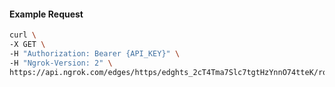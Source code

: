<!-- Code generated for API Clients. DO NOT EDIT. -->

#### Example Request

```bash
curl \
-X GET \
-H "Authorization: Bearer {API_KEY}" \
-H "Ngrok-Version: 2" \
https://api.ngrok.com/edges/https/edghts_2cT4Tma7Slc7tgtHzYnnO74tteK/routes/edghtsrt_2cT4TrBzYCrUkeB6h5mq3gB1JV7/request_headers
```
